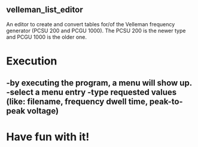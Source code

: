 ## velleman_list_editor
An editor to create and convert tables for/of the Velleman frequency generator (PCSU 200 and PCGU 1000).
The PCSU 200 is the newer type and PCGU 1000 is the older one.

# Execution
-by executing the program, a menu will show up.
-select a menu entry
-type requested values (like: filename, frequency dwell time, peak-to-peak voltage)
-
# Have fun with it!

